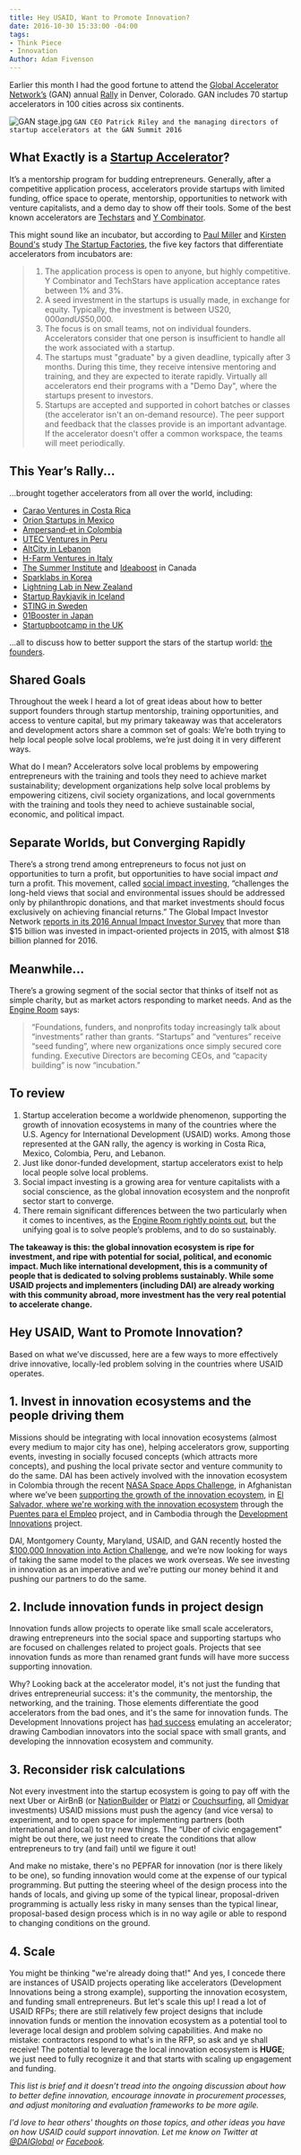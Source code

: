 ```yaml
---
title: Hey USAID, Want to Promote Innovation?
date: 2016-10-30 15:33:00 -04:00
tags:
- Think Piece
- Innovation
Author: Adam Fivenson
---
```


Earlier this month I had the good fortune to attend the [Global Accelerator Network’s](http://gan.co) (GAN) annual [Rally]( https://twitter.com/hashtag/ganrally) in Denver, Colorado. GAN includes 70 startup accelerators in 100 cities across six continents. 

![GAN stage.jpg](/uploads/GAN%20stage.jpg)
`GAN CEO Patrick Riley and the managing directors of startup accelerators at the GAN Summit 2016`

<!--more-->

## What Exactly is a [Startup Accelerator](https://en.wikipedia.org/wiki/Seed_accelerator)?

It’s a mentorship program for budding entrepreneurs. Generally, after a competitive application process, accelerators provide startups with limited funding, office space to operate, mentorship, opportunities to network with venture capitalists, and a demo day to show off their tools. Some of the best known accelerators are [Techstars](http://www.techstars.com/) and [Y Combinator](https://www.ycombinator.com/). 

This might sound like an incubator, but according to [Paul Miller](https://twitter.com/rellimluap) and [Kirsten Bound's](http://www.nesta.org.uk/users/kirsten-bound) study [The Startup Factories](http://www.nesta.org.uk/publications/startup-factories), the five key factors that differentiate accelerators from incubators are:

>1. The application process is open to anyone, but highly competitive. Y Combinator and TechStars have application acceptance rates between 1% and 3%.
>2. A seed investment in the startups is usually made, in exchange for equity. Typically, the investment is between US$20,000 and US$50,000.
>3. The focus is on small teams, not on individual founders. Accelerators consider that one person is insufficient to handle all the work associated with a startup.
>4. The startups must "graduate" by a given deadline, typically after 3 months. During this time, they receive intensive mentoring and training, and they are expected to iterate rapidly. Virtually all accelerators end their programs with a "Demo Day", where the startups present to investors.
>5. Startups are accepted and supported in cohort batches or classes (the accelerator isn't an on-demand resource). The peer support and feedback that the classes provide is an important advantage. If the accelerator doesn't offer a common workspace, the teams will meet periodically.

## This Year’s Rally...
...brought together accelerators from all over the world, including:

* [Carao Ventures in Costa Rica](http://www.caraov.com/)
* [Orion Startups in Mexico](http://hello.orionstartups.com/)
* [Ampersand-et in Colombia](http://gan.co/members/view/ampersand-et)
* [UTEC Ventures in Peru](http://www.utecventures.com/)
* [AltCity in Lebanon](http://www.altcity.me/)
* [H-Farm Ventures in Italy](http://www.h-farm.com/en/)
* [The Summer Institute](http://www.summerinst.ca/) and [Ideaboost](http://www.ideaboost.ca/) in Canada
* [Sparklabs in Korea](http://www.sparklabs.co.kr/)
* [Lightning Lab in New Zealand](http://www.lightninglab.co.nz/)
* [Startup Raykjavik in Iceland]( http://www.startupreykjavik.com/)
* [STING in Sweden](http://www.stockholminnovation.com/en/our-programs/sting-accelerate/)
* [01Booster in Japan](https://01booster.com/)
* [Startupbootcamp in the UK](https://www.startupbootcamp.org/)

...all to discuss how to better support the stars of the startup world: [the founders](http://www.inc.com/young-entrepreneur-council/7-rockstar-female-founders-share-their-best-startup-advice.html). 

## Shared Goals
Throughout the week I heard a lot of great ideas about how to better support founders through startup mentorship, training opportunities, and access to venture capital, but my primary takeaway was that accelerators and development actors share a common set of goals: We’re both trying to help local people solve local problems, we’re just doing it in very different ways. 

What do I mean? Accelerators solve local problems by empowering entrepreneurs with the training and tools they need to achieve market sustainability; development organizations help solve local problems by empowering citizens, civil society organizations, and local governments with the training and tools they need to achieve sustainable social, economic, and political impact. 

## Separate Worlds, but Converging Rapidly
There’s a strong trend among entrepreneurs to focus not just on opportunities to turn a profit, but opportunities to have social impact *and* turn a profit. This movement, called [social impact investing](https://thegiin.org/impact-investing/need-to-know/), “challenges the long-held views that social and environmental issues should be addressed only by philanthropic donations, and that market investments should focus exclusively on achieving financial returns.” The Global Impact Investor Network [reports in its 2016 Annual Impact Investor Survey](https://thegiin.org/assets/2016%20GIIN%20Annual%20Impact%20Investor%20Survey_Web.pdf) that more than $15 billion was invested in impact-oriented projects in 2015, with almost $18 billion planned for 2016.

## Meanwhile...
There’s a growing segment of the social sector that thinks of itself not as simple charity, but as market actors responding to market needs. And as the [Engine Room](https://www.theengineroom.org/disrupt-your-market) says:

> “Foundations, funders, and nonprofits today increasingly talk about “investments” rather than grants. “Startups” and “ventures” receive “seed funding”, where new organizations once simply secured core funding. Executive Directors are becoming CEOs, and “capacity building” is now “incubation.”

## To review
1. Startup acceleration become a worldwide phenomenon, supporting the growth of innovation ecosystems in many of the countries where the U.S. Agency for International Development (USAID) works. Among those represented at the GAN rally, the agency is working in Costa Rica, Mexico, Colombia, Peru, and Lebanon.
2. Just like donor-funded development, startup accelerators exist to help local people solve local problems. 
3. Social impact investing is a growing area for venture capitalists with a social conscience, as the global innovation ecosystem and the nonprofit sector start to converge. 
4. There remain significant differences between the two particularly when it comes to incentives, as the [Engine Room rightly points out](https://www.theengineroom.org/disrupt-your-market/), but the unifying goal is to solve people’s problems, and to do so sustainably. 

**The takeaway is this: the global innovation ecosystem is ripe for investment, and ripe with potential for social, political, and economic impact. Much like international development, this is a community of people that is dedicated to solving problems sustainably. While some USAID projects and implementers (including DAI) are already working with this community abroad, more investment has the very real potential to accelerate change.**

## Hey USAID, Want to Promote Innovation?
Based on what we’ve discussed, here are a few ways to more effectively drive innovative, locally-led problem solving in the countries where USAID operates. 

## 1. Invest in innovation ecosystems and the people driving them

Missions should be integrating with local innovation ecosystems (almost every medium to major city has one), helping accelerators grow, supporting events, investing in socially focused concepts (which attracts more concepts), and pushing the local private sector and venture community to do the same. 
DAI has been actively involved with the innovation ecosystem in Colombia through the recent [NASA Space Apps Challenge](https://dai-global-digital.com/top-3-climate-change-concepts-from-the-2016-nasa-space-apps-challenge-bogota.html), in Afghanistan where we’ve been [supporting the growth of the innovation ecoystem](https://dai-global-digital.com/sowing-the-seeds-of-a-tech-for-social-good-ecosystem-in-afghanistan.html), in [El Salvador, where we're working with the innovation ecosystem](https://dai-global-digital.com/innovation-and-entrepreneurship-in-el-salvador.html) through the [Puentes para el Empleo](http://dai.com/our-work/projects/usaidel-salvador-puentes-para-el-empleo-bridges-employment-project) project, and in Cambodia through the [Development Innovations](http://www.development-innovations.org/success-stories/) project. 

DAI, Montgomery County, Maryland, USAID, and GAN recently hosted the [$100,000 Innovation into Action Challenge](http://dai.com/news-publications/news/innovation-action-challenge-winners-chosen), and we’re now looking for ways of taking the same model to the places we work overseas. We see investing in innovation as an imperative and we're putting our money behind it and pushing our partners to do the same.

## 2. Include innovation funds in project design 

Innovation funds allow projects to operate like small scale accelerators, drawing entrepreneurs into the social space and supporting startups who are focused on challenges related to project goals. Projects that see innovation funds as more than renamed grant funds will have more success supporting innovation. 

Why? Looking back at the accelerator model, it's not just the funding that drives entrepreneurial success: it's the community, the mentorship, the networking, and the training. Those elements differentiate the good accelerators from the bad ones, and it's the same for innovation funds. The Development Innovations project has [had success](http://www.development-innovations.org/success-stories/) emulating an accelerator; drawing Cambodian innovators into the social space with small grants, and developing the innnovation ecosystem and community.

## 3. Reconsider risk calculations

Not every investment into the startup ecosystem is going to pay off with the next Uber or AirBnB (or [NationBuilder](http://nationbuilder.com/) or [Platzi](https://courses.platzi.com/) or [Couchsurfing](https://www.couchsurfing.com), all [Omidyar](https://www.omidyar.com) investments) USAID missions must push the agency (and vice versa) to experiment, and to open space for implementing partners (both international and local) to try new things. The “Uber of civic engagement” might be out there, we just need to create the conditions that allow entrepreneurs to try (and fail) until we figure it out! 

And make no mistake, there's no PEPFAR for innovation (nor is there likely to be one), so funding innovation would come at the expense of our typical programming. But putting the steering wheel of the design process into the hands of locals, and giving up some of the typical linear, proposal-driven programming is actually less risky in many senses than the typical linear, proposal-based design process which is in no way agile or able to respond to changing conditions on the ground.

## 4. Scale

You might be thinking "we're already doing that!" And yes, I concede there are instances of USAID projects operating like accelerators (Development Innovations being a strong example), supporting the innovation ecosystem, and funding small entrepreneurs. But let's scale this up! I read a lot of USAID RFPs; there are still relatively few project designs that include innovation funds or mention the innovation ecosystem as a potential tool to leverage local design and problem solving capabilities. And make no mistake: contractors respond to what's in the RFP, so ask and ye shall receive! The potential to leverage the local innovation ecosystem is **HUGE**; we just need to fully recognize it and that starts with scaling up engagement and funding. 


*This list is brief and it doesn’t tread into the ongoing discussion about how to better define innovation, encourage innovate in procurement processes, and adjust monitoring and evaluation frameworks to be more agile.*

*I'd love to hear others' thoughts on those topics, and other ideas you have on how USAID could support innovation. Let me know on Twitter at [@DAIGlobal](https://twitter.com/DAIGlobal) or [Facebook](https://www.facebook.com/DAIGlobal/).*